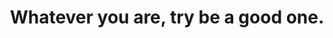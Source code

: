 ---
title: "Whatever you are, try be a good one."
cc-type: quote
attribution: "William Makepeace Thackeray"
related:
  - William Makepeace Thackeray - Wikipedia
tags:
  - William Makepeace Thackeray
  - Quote
  - You
---